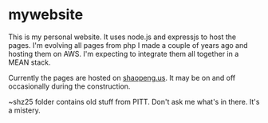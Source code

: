 # mywebsite

This is my personal website. It uses node.js and expressjs to host the pages. I'm evolving all pages from php I made a couple of years ago and hosting them on AWS. I'm expecting to integrate them all together in a MEAN stack. 

Currently the pages are hosted on [shaopeng.us](http://shaopeng.us). It may be on and off occasionally during the construction. 

~shz25 folder contains old stuff from PITT. Don't ask me what's in there. It's a mistery. 
